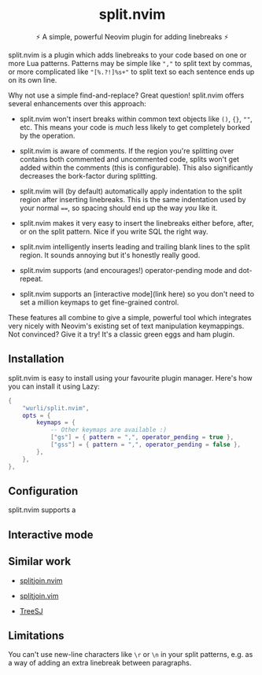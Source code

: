 <h1 align="center">split.nvim</h1>
<p align="center">⚡️ A simple, powerful Neovim plugin for adding linebreaks ⚡️</p>

<!-- TODO: add a demo gif -->

split.nvim is a plugin which adds linebreaks to your code based on one or more
Lua patterns. Patterns may be simple like `","` to split text by commas, or
more complicated like `"[%.?!]%s+"` to split text so each sentence ends up on
its own line.

Why not use a simple find-and-replace? Great question! split.nvim offers several
enhancements over this approach:

*   split.nvim won't insert breaks within common text objects like `()`, `{}`,
    `""`, etc. This means your code is _much_ less likely to get completely
    borked by the operation.

*   split.nvim is aware of comments. If the region you're splitting over
    contains both commented and uncommented code, splits won't get added within
    the comments (this is configurable). This also significantly decreases the
    bork-factor during splitting.

*   split.nvim will (by default) automatically apply indentation to the split
    region after inserting linebreaks. This is the same indentation used by
    your normal `==`, so spacing should end up the way _you_ like it.

*   split.nvim makes it very easy to insert the linebreaks either before,
    after, or on the split pattern. Nice if you write SQL the right way.

*   split.nvim intelligently inserts leading and trailing blank lines to the
    split region. It sounds annoying but it's honestly really good.

*   split.nvim supports (and encourages!) operator-pending mode and dot-repeat.

*   split.nvim supports an [interactive mode](link here) so you don't need
    to set a million keymaps to get fine-grained control.

These features all combine to give a simple, powerful tool which integrates
very nicely with Neovim's existing set of text manipulation keymappings. Not
convinced? Give it a try! It's a classic green eggs and ham plugin.

## Installation

split.nvim is easy to install using your favourite plugin manager. Here's how
you can install it using Lazy:

``` Lua
{
    "wurli/split.nvim",
    opts = {
        keymaps = {
            -- Other keymaps are available :)
            ["gs"] = { pattern = ",", operator_pending = true },
            ["gss"] = { pattern = ",", operator_pending = false },
        },
    },
},
```

## Configuration

split.nvim supports a 

## Interactive mode

## Similar work

*   [splitjoin.nvim](https://github.com/bennypowers/splitjoin.nvim)

*   [splitjoin.vim](https://github.com/AndrewRadev/splitjoin.vim)

*   [TreeSJ](https://github.com/Wansmer/treesj)

## Limitations

You can't use new-line characters like `\r` or `\n` in your split patterns,
e.g. as a way of adding an extra linebreak between paragraphs.

## 

